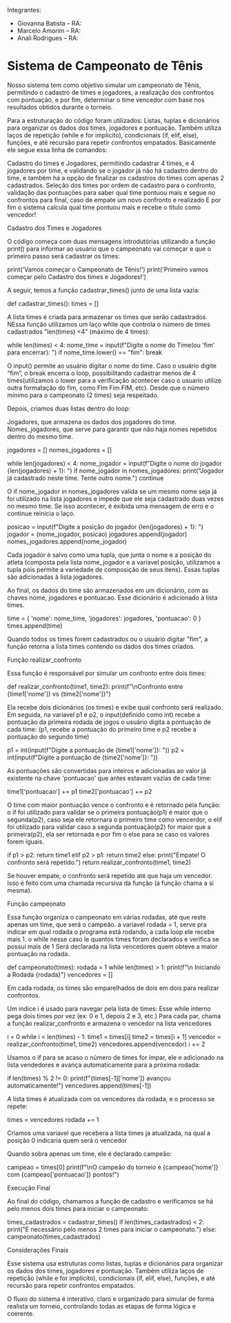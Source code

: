 
Integrantes:
- Giovanna Batista – RA:  
- Marcelo Amorim – RA:  
- Anali Rodrigues – RA:  

# Sistema de Campeonato de Tênis

Nosso sistema tem como objetivo simular um campeonato de Tênis, permitindo o cadastro de times e jogadores, a realização dos confrontos com pontuação, e por fim, determinar o time vencedor com base nos resultados obtidos durante o torneio.

Para a estruturação do código foram utilizados:
Listas, tuplas e dicionários para organizar os dados dos times, jogadores e pontuação. 
Também utiliza laços de repetição (while e for implícito), condicionais (if, elif, else), funções, e até recursão para repetir confrontos empatados.
Basicamente ele segue essa linha de comandos:

Cadastro do times e Jogadores, permitindo cadastrar 4 times, e 4 jogadores por time, e validando se o jogador já não há cadastro dentro do time, e também há a opção de finalizar os cadastros do times com apenas 2 cadastrados.
Seleção dos times por ordem de cadastro para o confronto, validação das pontuações para saber qual time pontuou mais e segue no confrontos para final, caso de empate um novo confronto e realizado
E por fim o sistema calcula qual time pontuou mais e recebe o titulo como vencedor!



Cadastro dos Times e Jogadores

O código começa com duas mensagens introdutórias utilizando a função print() para informar ao usuário que o campeonato vai começar e que o primeiro passo será cadastrar os times:

print('Vamos começar o Campeonato de Tênis!')
print('Primeiro vamos começar pelo Cadastro dos times e Jogadores!')

A seguir, temos a função cadastrar_times() junto de uma lista vazia:

def cadastrar_times():
    times = []

A lista times é criada para armazenar os times que serão cadastrados. 
NEssa função utilizamos um laço while que controla o número de times cadastrados "len(times) <4" (máximo de 4 times):

while len(times) < 4:
    nome_time = input(f"Digite o nome do Time(ou 'fim' para encerrar): ")
    if nome_time.lower() == "fim":
        break

O input() permite ao usuário digitar o nome do time. Caso o usuário digite “fim”, o break encerra o loop, possibilitando cadastrar menos de 4 times(utilizamos o lower para a verificação acontecer caso o usuario utilize outra formatação do fim, como FIm Fim FIM, etc).
Desde que o número mínimo para o campeonato (2 times) seja respeitado.

Depois, criamos duas listas dentro do loop:

Jogadores, que armazena os dados dos jogadores do time. 
Nomes_jogadores, que serve para garantir que não haja nomes repetidos dentro do mesmo time.

jogadores = []
nomes_jogadores = []

while len(jogadores) < 4:
    nome_jogador = input(f"Digite o nome do jogador {len(jogadores) + 1}: ")
    if nome_jogador in nomes_jogadores:
        print("Jogador já cadastrado neste time. Tente outro nome.")
        continue

O if nome_jogador in nomes_jogadores valida se um mesmo nome seja já foi utilizado na lista jogadores e impede que ele seja cadastrado duas vezes no mesmo time. 
Se isso acontecer, é exibida uma mensagem de erro e o continue reinicia o laço.

posicao = input(f"Digite a posição do jogador {len(jogadores) + 1}: ")
jogador = (nome_jogador, posicao)
jogadores.append(jogador)
nomes_jogadores.append(nome_jogador)

Cada jogador é salvo como uma tupla, que junta o nome e a posição do atleta (composta pela lista nome_jogador e a variavel posição, utilizamos a tupla pois permite a variedade de composição de seus itens). 
Essas tuplas são adicionadas à lista jogadores.


Ao final, os dados do time são armazenados em um dicionário, com as chaves nome, jogadores e pontuacao.
 Esse dicionário é adicionado à lista times.

time = {
    'nome': nome_time,
    'jogadores': jogadores,
    'pontuacao': 0
}
times.append(time)

Quando todos os times forem cadastrados ou o usuário digitar "fim", a função retorna a lista times contendo os dados dos times criados.

Função realizar_confronto

Essa função é responsável por simular um confronto entre dois times:

def realizar_confronto(time1, time2):
    print(f"\nConfronto entre {time1['nome']} vs {time2['nome']}")

Ela recebe dois dicionários (os times) e exibe qual confronto será realizado.
 Em seguida, na variavel p1 e p2, o input(definido como int) recebe a pontuação da primeira rodada de jogos o usuário digita a pontuação de cada time:
(p1, recebe a pontuação do primeiro time e p2 recebe a pontuação do segundo time)

p1 = int(input(f"Digite a pontuação de {time1['nome']}: "))
p2 = int(input(f"Digite a pontuação de {time2['nome']}: "))

As pontuações são convertidas para inteiros e adicionadas ao valor já existente na chave 'pontuacao' que antes estavam vazias de cada time:

time1['pontuacao'] += p1
time2['pontuacao'] += p2

O time com maior pontuação vence o confronto e é retornado pela função:
o if foi utilizado para validar se o primeira pontuação(p1) é maior que o segunda(p2), caso seja ele retornara o primeiro time como vencerdor,
o elif foi utilizado para validar caso a segunda pontuação(p2) for maior que a primeira(p2), ela ser retornada
e por fim o else para se caso os valores forem iguais.

if p1 > p2:
    return time1
elif p2 > p1:
    return time2
else:
    print("Empate! O confronto será repetido.")
    return realizar_confronto(time1, time2)

Se houver empate, o confronto será repetido até que haja um vencedor. 
Isso é feito com uma chamada recursiva da função (a função chama a si mesma).

Função campeonato

Essa função organiza o campeonato em várias rodadas, até que reste apenas um time, que será o campeão.
a variavel rodada = 1, serve pra indicar em qual rodada o programa está rodando, a cada loop ele recebe mais 1.
o while nesse caso le quantos times foram declarados e verifica se possui mais de 1
Será declarada na lista vencedores quem obteve a maior pontuação na rodada.

def campeonato(times):
    rodada = 1
    while len(times) > 1:
        print(f"\n Iniciando a Rodada {rodada}")
        vencedores = []


Em cada rodada, os times são emparelhados de dois em dois para realizar confrontos. 

Um índice i é usado para navegar pela lista de times:
Esse while interno pega dois times por vez (ex: 0 e 1, depois 2 e 3, etc.)
Para cada par, chama a função realizar_confronto e armazena o vencedor na lista vencedores

i = 0
while i < len(times) - 1:
    time1 = times[i]
    time2 = times[i + 1]
    vencedor = realizar_confronto(time1, time2)
    vencedores.append(vencedor)
    i += 2

Usamos o if para se acaso  o número de times for ímpar, ele e adicionado na lista vendedores e avança automaticamente para a próxima rodada:

if len(times) % 2 != 0:
    print(f"{times[-1]['nome']} avançou automaticamente!")
    vencedores.append(times[-1])

A lista times é atualizada com os vencedores da rodada, e o processo se repete:

times = vencedores
rodada += 1

Criamos uma variavel que recebera a lista times ja atualizada, na qual a posição 0 indicaria quem será o vencedor

Quando sobra apenas um time, ele é declarado campeão:

campeao = times[0]
print(f"\nO campeão do torneio é {campeao['nome']} com {campeao['pontuacao']} pontos!")

Execução Final

Ao final do código, chamamos a função de cadastro e verificamos se há pelo menos dois times para iniciar o campeonato:

times_cadastrados = cadastrar_times()
if len(times_cadastrados) < 2:
    print("É necessário pelo menos 2 times para iniciar o campeonato.")
else:
    campeonato(times_cadastrados)

Considerações Finais

Esse sistema usa estruturas como listas, tuplas e dicionários para organizar os dados dos times, jogadores e pontuação.
 Também utiliza laços de repetição (while e for implícito), condicionais (if, elif, else), funções, e até recursão para repetir confrontos empatados.

O fluxo do sistema é interativo, claro e organizado para simular de forma realista um torneio, controlando todas as etapas de forma lógica e coerente.
